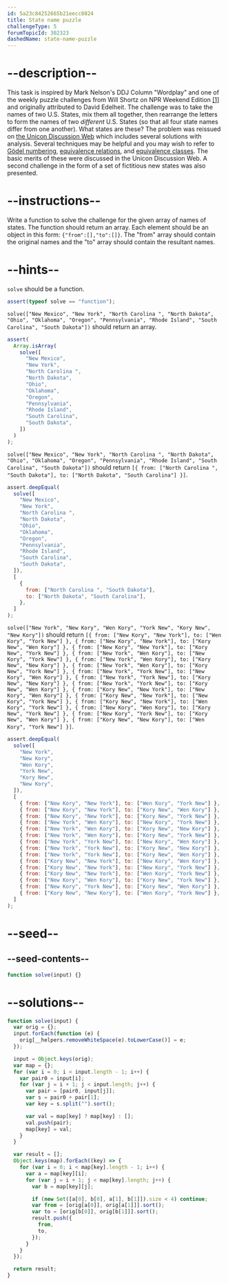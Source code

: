 ```yaml
---
id: 5a23c84252665b21eecc8024
title: State name puzzle
challengeType: 5
forumTopicId: 302323
dashedName: state-name-puzzle
---
```


# --description--

This task is inspired by Mark Nelson's DDJ Column "Wordplay" and one of the weekly puzzle challenges from Will Shortz on NPR Weekend Edition [\[1\]](https://www.npr.org/templates/story/story.php?storyId=9264290) and originally attributed to David Edelheit. The challenge was to take the names of two U.S. States, mix them all together, then rearrange the letters to form the names of two _different_ U.S. States (so that all four state names differ from one another). What states are these? The problem was reissued on [the Unicon Discussion Web](https://tapestry.tucson.az.us/twiki/bin/view/Main/StateNamesPuzzle) which includes several solutions with analysis. Several techniques may be helpful and you may wish to refer to [Gödel numbering](https://en.wikipedia.org/wiki/Goedel_numbering), [equivalence relations](https://en.wikipedia.org/wiki/Equivalence_relation), and [equivalence classes](https://en.wikipedia.org/wiki/Equivalence_classes). The basic merits of these were discussed in the Unicon Discussion Web. A second challenge in the form of a set of fictitious new states was also presented.

# --instructions--

Write a function to solve the challenge for the given array of names of states. The function should return an array. Each element should be an object in this form: `{"from":[],"to":[]}`. The "from" array should contain the original names and the "to" array should contain the resultant names.

# --hints--

`solve` should be a function.

```js
assert(typeof solve == "function");
```

`solve(["New Mexico", "New York", "North Carolina ", "North Dakota", "Ohio", "Oklahoma", "Oregon", "Pennsylvania", "Rhode Island", "South Carolina", "South Dakota"])` should return an array.

```js
assert(
  Array.isArray(
    solve([
      "New Mexico",
      "New York",
      "North Carolina ",
      "North Dakota",
      "Ohio",
      "Oklahoma",
      "Oregon",
      "Pennsylvania",
      "Rhode Island",
      "South Carolina",
      "South Dakota",
    ])
  )
);
```

`solve(["New Mexico", "New York", "North Carolina ", "North Dakota", "Ohio", "Oklahoma", "Oregon", "Pennsylvania", "Rhode Island", "South Carolina", "South Dakota"])` should return `[{ from: ["North Carolina ", "South Dakota"], to: ["North Dakota", "South Carolina"] }]`.

```js
assert.deepEqual(
  solve([
    "New Mexico",
    "New York",
    "North Carolina ",
    "North Dakota",
    "Ohio",
    "Oklahoma",
    "Oregon",
    "Pennsylvania",
    "Rhode Island",
    "South Carolina",
    "South Dakota",
  ]),
  [
    {
      from: ["North Carolina ", "South Dakota"],
      to: ["North Dakota", "South Carolina"],
    },
  ]
);
```

`solve(["New York", "New Kory", "Wen Kory", "York New", "Kory New", "New Kory"])` should return `[{ from: ["New Kory", "New York"], to: ["Wen Kory", "York New"] }, { from: ["New Kory", "New York"], to: ["Kory New", "Wen Kory"] }, { from: ["New Kory", "New York"], to: ["Kory New", "York New"] }, { from: ["New York", "Wen Kory"], to: ["New Kory", "York New"] }, { from: ["New York", "Wen Kory"], to: ["Kory New", "New Kory"] }, { from: ["New York", "Wen Kory"], to: ["Kory New", "York New"] }, { from: ["New York", "York New"], to: ["New Kory", "Wen Kory"] }, { from: ["New York", "York New"], to: ["Kory New", "New Kory"] }, { from: ["New York", "York New"], to: ["Kory New", "Wen Kory"] }, { from: ["Kory New", "New York"], to: ["New Kory", "Wen Kory"] }, { from: ["Kory New", "New York"], to: ["New Kory", "York New"] }, { from: ["Kory New", "New York"], to: ["Wen Kory", "York New"] }, { from: ["New Kory", "Wen Kory"], to: ["Kory New", "York New"] }, { from: ["New Kory", "York New"], to: ["Kory New", "Wen Kory"] }, { from: ["Kory New", "New Kory"], to: ["Wen Kory", "York New"] }]`.

```js
assert.deepEqual(
  solve([
    "New York",
    "New Kory",
    "Wen Kory",
    "York New",
    "Kory New",
    "New Kory",
  ]),
  [
    { from: ["New Kory", "New York"], to: ["Wen Kory", "York New"] },
    { from: ["New Kory", "New York"], to: ["Kory New", "Wen Kory"] },
    { from: ["New Kory", "New York"], to: ["Kory New", "York New"] },
    { from: ["New York", "Wen Kory"], to: ["New Kory", "York New"] },
    { from: ["New York", "Wen Kory"], to: ["Kory New", "New Kory"] },
    { from: ["New York", "Wen Kory"], to: ["Kory New", "York New"] },
    { from: ["New York", "York New"], to: ["New Kory", "Wen Kory"] },
    { from: ["New York", "York New"], to: ["Kory New", "New Kory"] },
    { from: ["New York", "York New"], to: ["Kory New", "Wen Kory"] },
    { from: ["Kory New", "New York"], to: ["New Kory", "Wen Kory"] },
    { from: ["Kory New", "New York"], to: ["New Kory", "York New"] },
    { from: ["Kory New", "New York"], to: ["Wen Kory", "York New"] },
    { from: ["New Kory", "Wen Kory"], to: ["Kory New", "York New"] },
    { from: ["New Kory", "York New"], to: ["Kory New", "Wen Kory"] },
    { from: ["Kory New", "New Kory"], to: ["Wen Kory", "York New"] },
  ]
);
```

# --seed--

## --seed-contents--

```js
function solve(input) {}
```

# --solutions--

```js
function solve(input) {
  var orig = {};
  input.forEach(function (e) {
    orig[__helpers.removeWhiteSpace(e).toLowerCase()] = e;
  });

  input = Object.keys(orig);
  var map = {};
  for (var i = 0; i < input.length - 1; i++) {
    var pair0 = input[i];
    for (var j = i + 1; j < input.length; j++) {
      var pair = [pair0, input[j]];
      var s = pair0 + pair[1];
      var key = s.split("").sort();

      var val = map[key] ? map[key] : [];
      val.push(pair);
      map[key] = val;
    }
  }

  var result = [];
  Object.keys(map).forEach((key) => {
    for (var i = 0; i < map[key].length - 1; i++) {
      var a = map[key][i];
      for (var j = i + 1; j < map[key].length; j++) {
        var b = map[key][j];

        if (new Set([a[0], b[0], a[1], b[1]]).size < 4) continue;
        var from = [orig[a[0]], orig[a[1]]].sort();
        var to = [orig[b[0]], orig[b[1]]].sort();
        result.push({
          from,
          to,
        });
      }
    }
  });

  return result;
}
```
